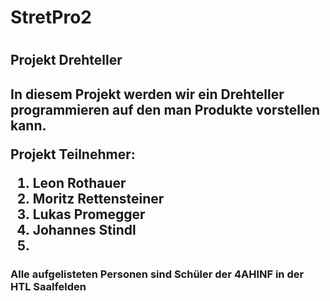  <h1>StretPro2<h1>
<h2> Projekt Drehteller <h2>

<p>In diesem Projekt werden wir ein Drehteller programmieren auf den man Produkte vorstellen kann.<p>
  
<p>Projekt Teilnehmer:<p>

  <ol>
    <li>Leon Rothauer</li>
    <li>Moritz Rettensteiner</li>
    <li>Lukas Promegger</li>
    <li>Johannes Stindl<li>
  </ol>
  
<h3>Alle aufgelisteten Personen sind Schüler der 4AHINF in der HTL Saalfelden<h3>
